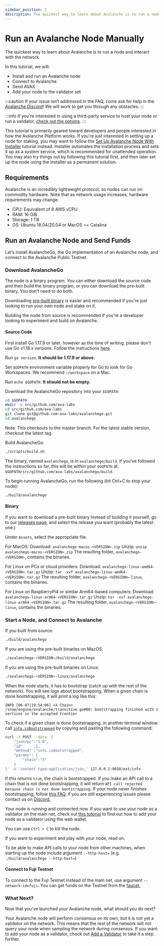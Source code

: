 ```yaml
---
sidebar_position: 2
description: The quickest way to learn about Avalanche is to run a node and interact with the network and geared toward people interested in how the Avalanche Platform works.
---
```


# Run an Avalanche Node Manually

The quickest way to learn about Avalanche is to run a node and interact with the network.

In this tutorial, we will:

* Install and run an Avalanche node
* Connect to Avalanche
* Send AVAX
* Add your node to the validator set

:::caution
If your issue isn’t addressed in the FAQ, come ask for help in the [Avalanche Discord](https://chat.avax.network)! We will work to get you through any obstacles.
:::

:::info
If you're interested in using a third-party service to host your node or run a validator, [check out the options](https://docs.avax.network/learn/community#blockchain-infrastructure-and-node-services).
:::

This tutorial is primarily geared toward developers and people interested in how the Avalanche Platform works. If you're just interested in setting up a node for staking, you may want to follow the [Set Up Avalanche Node With Installer](set-up-node-with-installer.md) tutorial instead. Installer automates the installation process and sets it up as a system service, which is recommended for unattended operation. You may also try things out by following this tutorial first, and then later set up the node using the installer as a permanent solution.

## Requirements

Avalanche is an incredibly lightweight protocol, so nodes can run on commodity hardware. Note that as network usage increases, hardware requirements may change.

* CPU: Equivalent of 8 AWS vCPU
* RAM: 16 GiB
* Storage: 1 TB
* OS: Ubuntu 18.04/20.04 or MacOS &gt;= Catalina

## Run an Avalanche Node and Send Funds

Let’s install AvalancheGo, the Go implementation of an Avalanche node, and connect to the Avalanche Public Testnet.

### Download AvalancheGo

The node is a binary program. You can either download the source code and then build the binary program, or you can download the pre-built binary. You don’t need to do both.

Downloading [pre-built binary](run-avalanche-node-manually.md#binary) is easier and recommended if you're just looking to run your own node and stake on it.

Building the node from source is recommended if you're a developer looking to experiment and build on Avalanche.

#### **Source Code**

First install Go 1.17.9 or later, however as the time of writing, please don't use Go v1.18.x versions. Follow the instructions [here](https://golang.org/doc/install).

Run `go version`. **It should be 1.17.9 or above.** 

Set `$GOPATH` environment variable properly for Go to look for Go Workspaces. We recommend `~/workspace` on a Mac. 

Run `echo $GOPATH`. **It should not be empty.**


Download the AvalancheGo repository into your `$GOPATH`:

```sh
cd $GOPATH
mkdir -p src/github.com/ava-labs
cd src/github.com/ava-labs
git clone git@github.com:ava-labs/avalanchego.git
cd avalanchego
```

Note: This checkouts to the master branch. For the latest stable version, checkout the latest tag.

Build AvalancheGo:

```sh
./scripts/build.sh
```

The binary, named `avalanchego`, is in `avalanchego/build`. If you've followed the instructions so far, this will be within your `$GOPATH` at: `$GOPATH/src/github.com/ava-labs/avalanchego/build`.

To begin running AvalancheGo, run the following (hit Ctrl+C to stop your node):

```sh
./build/avalanchego
```

#### **Binary**

If you want to download a pre-built binary instead of building it yourself, go to our [releases page](https://github.com/ava-labs/avalanchego/releases), and select the release you want (probably the latest one.)

Under `Assets`, select the appropriate file.

For MacOS: Download: `avalanchego-macos-<VERSION>.zip`
Unzip: `unzip avalanchego-macos-<VERSION>.zip` The resulting folder, `avalanchego-<VERSION>`, contains the binaries.

For Linux on PCs or cloud providers: Download: `avalanchego-linux-amd64-<VERSION>.tar.gz`
Unzip: `tar -xvf avalanchego-linux-amd64-<VERSION>.tar.gz`
The resulting folder, `avalanchego-<VERSION>-linux`, contains the binaries.

For Linux on RaspberryPi4 or similar Arm64-based computers: Download: `avalanchego-linux-arm64-<VERSION>.tar.gz`
Unzip: `tar -xvf avalanchego-linux-arm64-<VERSION>.tar.gz`
The resulting folder, `avalanchego-<VERSION>-linux`, contains the binaries.

### Start a Node, and Connect to Avalanche

If you built from source:

```sh
./build/avalanchego
```

If you are using the pre-built binaries on MacOS:

```sh
./avalanchego-<VERSION>/build/avalanchego
```

If you are using the pre-built binaries on Linux:

```sh
./avalanchego-<VERSION>-linux/avalanchego
```

When the node starts, it has to bootstrap (catch up with the rest of the network). You will see logs about bootstrapping. When a given chain is done bootstrapping, it will print a log like this:

`INFO [06-07|19:54:06] <X Chain> /snow/engine/avalanche/transitive.go#80: bootstrapping finished with 1 vertices in the accepted frontier`

To check if a given chain is done bootstrapping, in another terminal window call [`info.isBootstrapped`](../../apis/avalanchego/apis/info.md#infoisbootstrapped) by copying and pasting the following command:

```sh
curl -X POST --data '{
    "jsonrpc":"2.0",
    "id"     :1,
    "method" :"info.isBootstrapped",
    "params": {
        "chain":"X"
    }
}' -H 'content-type:application/json;' 127.0.0.1:9650/ext/info
```

If this returns `true`, the chain is bootstrapped. If you make an API call to a chain that is not done bootstrapping, it will return `API call rejected because chain is not done bootstrapping`. If your node never finishes bootstrapping, follow [this FAQ](http://support.avalabs.org/en/articles/4593908-is-my-node-done-bootstrapping), if you are still experiencing issues please contact us on [Discord.](https://chat.avalabs.org/)

Your node is running and connected now. If you want to use your node as a validator on the main net, check out [this tutorial](../validate/add-a-validator.md#add-a-validator-with-avalanche-wallet) to find out how to add your node as a validator using the web wallet.

You can use `Ctrl + C` to kill the node.

If you want to experiment and play with your node, read on.

To be able to make API calls to your node from other machines, when starting up the node include argument `--http-host=` (e.g. `./build/avalanchego --http-host=`)


#### Connect to Fuji Testnet

To connect to the Fuji Testnet instead of the main net, use argument `--network-id=fuji`. You can get funds on the Testnet from the [faucet.](https://faucet.avax-test.network/)

### What Next?

Now that you've launched your Avalanche node, what should you do next?

Your Avalanche node will perform consensus on its own, but it is not yet a validator on the network. This means that the rest of the network will not query your node when sampling the network during consensus. If you want to add your node as a validator, check out [Add a Validator](../validate/add-a-validator.md) to take it a step further.